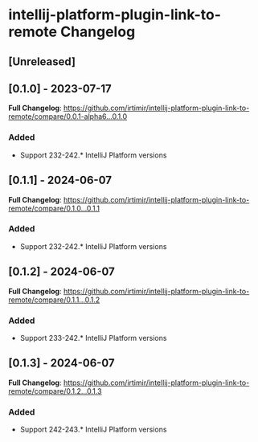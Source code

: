 <!-- Keep a Changelog guide -> https://keepachangelog.com -->

# intellij-platform-plugin-link-to-remote Changelog

## [Unreleased]
## [0.1.0] - 2023-07-17
**Full Changelog**: https://github.com/irtimir/intellij-platform-plugin-link-to-remote/compare/0.0.1-alpha6...0.1.0
### Added
- Support 232-242.* IntelliJ Platform versions

## [0.1.1] - 2024-06-07
**Full Changelog**: https://github.com/irtimir/intellij-platform-plugin-link-to-remote/compare/0.1.0...0.1.1
### Added
- Support 232-242.* IntelliJ Platform versions

## [0.1.2] - 2024-06-07
**Full Changelog**: https://github.com/irtimir/intellij-platform-plugin-link-to-remote/compare/0.1.1...0.1.2
### Added
- Support 233-242.* IntelliJ Platform versions

## [0.1.3] - 2024-06-07
**Full Changelog**: https://github.com/irtimir/intellij-platform-plugin-link-to-remote/compare/0.1.2...0.1.3
### Added
- Support 242-243.* IntelliJ Platform versions
